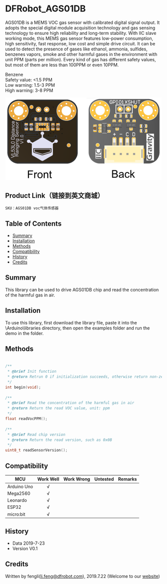 # DFRobot_AGS01DB
AGS01DB is a MEMS VOC gas sensor with calibrated digital signal output. It adopts the special digital module acquisition technology and gas sensing technology to ensure high reliability and long-term stability. With IIC slave working mode, this MEMS gas sensor features low-power consumption, high sensitivity, fast response, low cost and simple drive circuit. It can be used to detect the presence of gases like ethanol, ammonia, sulfides, benzenes vapors, smoke and other harmful gases in the environment with unit PPM (parts per million).
Every kind of gas has different safety values, but most of them are less than 100PPM or even 10PPM.<br>

Benzene <br>
Safety value: <1.5 PPM<br>
Low warning: 1.5-3 PPM<br>
High warning: 3-8 PPM<br>
 
![正反面svg效果图](https://github.com/ouki-wang/DFRobot_Sensor/raw/master/resources/images/SEN0245svg1.png)


## Product Link（链接到英文商城）
    SKU：AGS01DB voc气体传感器
   
## Table of Contents

* [Summary](#summary)
* [Installation](#installation)
* [Methods](#methods)
* [Compatibility](#compatibility)
* [History](#history)
* [Credits](#credits)

## Summary

This library can be used to drive AGS01DB chip and read the concentration of the harmful gas in air.

## Installation

To use this library, first download the library file, paste it into the \Arduino\libraries directory, then open the examples folder and run the demo in the folder.

## Methods

```C++
    
/**
 * @brief Init function
 * @return Retrun 0 if initialization succeeds, otherwise return non-zero and error code
 */
int begin(void);
    
/**
 * @brief Read the concentration of the harmful gas in air
 * @return Return the read VOC value, unit: ppm
 */
float readVocPPM();
    
/**
 * @brief Read chip version
 * @return Return the read version, such as 0x0B
 */
uint8_t readSensorVersion();
```

## Compatibility

MCU                | Work Well    | Work Wrong   | Untested    | Remarks
------------------ | :----------: | :----------: | :---------: | -----
Arduino Uno        |      √       |              |             | 
Mega2560        |      √       |              |             | 
Leonardo        |      √       |              |             | 
ESP32        |      √       |              |             | 
micro:bit        |      √       |              |             | 


## History

- Data 2019-7-23
- Version V0.1


## Credits

Written by fengli(li.feng@dfrobot.com), 2019.7.22 (Welcome to our [website](https://www.dfrobot.com/))





